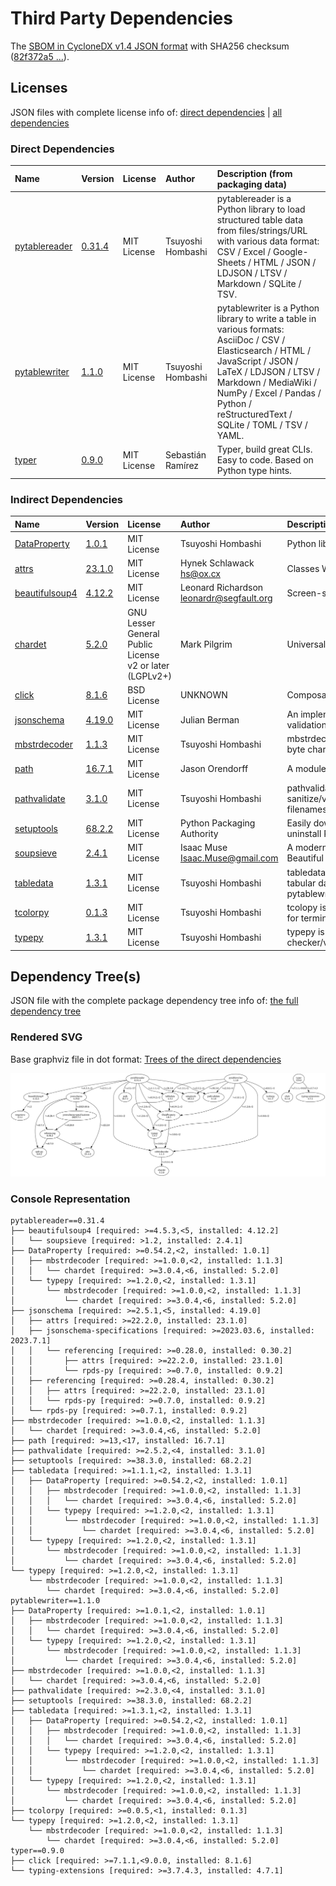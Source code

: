 # Third Party Dependencies

<!--[[[fill sbom_sha256()]]]-->
The [SBOM in CycloneDX v1.4 JSON format](https://git.sr.ht/~sthagen/taulukko/blob/default/sbom/cdx.json) with SHA256 checksum ([82f372a5 ...](https://git.sr.ht/~sthagen/taulukko/blob/default/sbom/cdx.json.sha256 "sha256:82f372a5e220ce2e72b807ad7b858a423f360f05d215981b1adaffc1671c3dac")).
<!--[[[end]]] (checksum: 198dcc720c0e81520c8bbc5a19d4ae2b)-->
## Licenses 

JSON files with complete license info of: [direct dependencies](direct-dependency-licenses.json) | [all dependencies](all-dependency-licenses.json)

### Direct Dependencies

<!--[[[fill direct_dependencies_table()]]]-->
| Name                                                        | Version                                                  | License     | Author            | Description (from packaging data)                                                                                                                                                                                                                                  |
|:------------------------------------------------------------|:---------------------------------------------------------|:------------|:------------------|:-------------------------------------------------------------------------------------------------------------------------------------------------------------------------------------------------------------------------------------------------------------------|
| [pytablereader](https://github.com/thombashi/pytablereader) | [0.31.4](https://pypi.org/project/pytablereader/0.31.4/) | MIT License | Tsuyoshi Hombashi | pytablereader is a Python library to load structured table data from files/strings/URL with various data format: CSV / Excel / Google-Sheets / HTML / JSON / LDJSON / LTSV / Markdown / SQLite / TSV.                                                              |
| [pytablewriter](https://github.com/thombashi/pytablewriter) | [1.1.0](https://pypi.org/project/pytablewriter/1.1.0/)   | MIT License | Tsuyoshi Hombashi | pytablewriter is a Python library to write a table in various formats: AsciiDoc / CSV / Elasticsearch / HTML / JavaScript / JSON / LaTeX / LDJSON / LTSV / Markdown / MediaWiki / NumPy / Excel / Pandas / Python / reStructuredText / SQLite / TOML / TSV / YAML. |
| [typer](https://github.com/tiangolo/typer)                  | [0.9.0](https://pypi.org/project/typer/0.9.0/)           | MIT License | Sebastián Ramírez | Typer, build great CLIs. Easy to code. Based on Python type hints.                                                                                                                                                                                                 |
<!--[[[end]]] (checksum: b7c71bf1cc3122cb8606d168be7c57c4)-->

### Indirect Dependencies

<!--[[[fill indirect_dependencies_table()]]]-->
| Name                                                                 | Version                                                   | License                                                 | Author                                     | Description (from packaging data)                                                                               |
|:---------------------------------------------------------------------|:----------------------------------------------------------|:--------------------------------------------------------|:-------------------------------------------|:----------------------------------------------------------------------------------------------------------------|
| [DataProperty](https://github.com/thombashi/DataProperty)            | [1.0.1](https://pypi.org/project/DataProperty/1.0.1/)     | MIT License                                             | Tsuyoshi Hombashi                          | Python library for extract property from data.                                                                  |
| [attrs](https://www.attrs.org/en/stable/changelog.html)              | [23.1.0](https://pypi.org/project/attrs/23.1.0/)          | MIT License                                             | Hynek Schlawack <hs@ox.cx>                 | Classes Without Boilerplate                                                                                     |
| [beautifulsoup4](https://www.crummy.com/software/BeautifulSoup/bs4/) | [4.12.2](https://pypi.org/project/beautifulsoup4/4.12.2/) | MIT License                                             | Leonard Richardson <leonardr@segfault.org> | Screen-scraping library                                                                                         |
| [chardet](https://github.com/chardet/chardet)                        | [5.2.0](https://pypi.org/project/chardet/5.2.0/)          | GNU Lesser General Public License v2 or later (LGPLv2+) | Mark Pilgrim                               | Universal encoding detector for Python 3                                                                        |
| [click](https://palletsprojects.com/p/click/)                        | [8.1.6](https://pypi.org/project/click/8.1.6/)            | BSD License                                             | UNKNOWN                                    | Composable command line interface toolkit                                                                       |
| [jsonschema](https://github.com/python-jsonschema/jsonschema)        | [4.19.0](https://pypi.org/project/jsonschema/4.19.0/)     | MIT License                                             | Julian Berman                              | An implementation of JSON Schema validation for Python                                                          |
| [mbstrdecoder](https://github.com/thombashi/mbstrdecoder)            | [1.1.3](https://pypi.org/project/mbstrdecoder/1.1.3/)     | MIT License                                             | Tsuyoshi Hombashi                          | mbstrdecoder is a Python library for multi-byte character string decoder                                        |
| [path](https://github.com/jaraco/path)                               | [16.7.1](https://pypi.org/project/path/16.7.1/)           | MIT License                                             | Jason Orendorff                            | A module wrapper for os.path                                                                                    |
| [pathvalidate](https://github.com/thombashi/pathvalidate)            | [3.1.0](https://pypi.org/project/pathvalidate/3.1.0/)     | MIT License                                             | Tsuyoshi Hombashi                          | pathvalidate is a Python library to sanitize/validate a string such as filenames/file-paths/etc.                |
| [setuptools](https://github.com/pypa/setuptools)                     | [68.2.2](https://pypi.org/project/setuptools/68.2.2/)     | MIT License                                             | Python Packaging Authority                 | Easily download, build, install, upgrade, and uninstall Python packages                                         |
| [soupsieve](https://github.com/facelessuser/soupsieve)               | [2.4.1](https://pypi.org/project/soupsieve/2.4.1/)        | MIT License                                             | Isaac Muse <Isaac.Muse@gmail.com>          | A modern CSS selector implementation for Beautiful Soup.                                                        |
| [tabledata](https://github.com/thombashi/tabledata)                  | [1.3.1](https://pypi.org/project/tabledata/1.3.1/)        | MIT License                                             | Tsuyoshi Hombashi                          | tabledata is a Python library to represent tabular data. Used for pytablewriter/pytablereader/SimpleSQLite/etc. |
| [tcolorpy](https://github.com/thombashi/tcolorpy)                    | [0.1.3](https://pypi.org/project/tcolorpy/0.1.3/)         | MIT License                                             | Tsuyoshi Hombashi                          | tcolopy is a Python library to apply true color for terminal text.                                              |
| [typepy](https://github.com/thombashi/typepy)                        | [1.3.1](https://pypi.org/project/typepy/1.3.1/)           | MIT License                                             | Tsuyoshi Hombashi                          | typepy is a Python library for variable type checker/validator/converter at a run time.                         |
<!--[[[end]]] (checksum: b17df9b402f9dedd9a1b586090a616ed)-->

## Dependency Tree(s)

JSON file with the complete package dependency tree info of: [the full dependency tree](package-dependency-tree.json)

### Rendered SVG

Base graphviz file in dot format: [Trees of the direct dependencies](package-dependency-tree.dot.txt)

<img src="./package-dependency-tree.svg" alt="Trees of the direct dependencies" title="Trees of the direct dependencies"/>

### Console Representation

<!--[[[fill dependency_tree_console_text()]]]-->
````console
pytablereader==0.31.4
├── beautifulsoup4 [required: >=4.5.3,<5, installed: 4.12.2]
│   └── soupsieve [required: >1.2, installed: 2.4.1]
├── DataProperty [required: >=0.54.2,<2, installed: 1.0.1]
│   ├── mbstrdecoder [required: >=1.0.0,<2, installed: 1.1.3]
│   │   └── chardet [required: >=3.0.4,<6, installed: 5.2.0]
│   └── typepy [required: >=1.2.0,<2, installed: 1.3.1]
│       └── mbstrdecoder [required: >=1.0.0,<2, installed: 1.1.3]
│           └── chardet [required: >=3.0.4,<6, installed: 5.2.0]
├── jsonschema [required: >=2.5.1,<5, installed: 4.19.0]
│   ├── attrs [required: >=22.2.0, installed: 23.1.0]
│   ├── jsonschema-specifications [required: >=2023.03.6, installed: 2023.7.1]
│   │   └── referencing [required: >=0.28.0, installed: 0.30.2]
│   │       ├── attrs [required: >=22.2.0, installed: 23.1.0]
│   │       └── rpds-py [required: >=0.7.0, installed: 0.9.2]
│   ├── referencing [required: >=0.28.4, installed: 0.30.2]
│   │   ├── attrs [required: >=22.2.0, installed: 23.1.0]
│   │   └── rpds-py [required: >=0.7.0, installed: 0.9.2]
│   └── rpds-py [required: >=0.7.1, installed: 0.9.2]
├── mbstrdecoder [required: >=1.0.0,<2, installed: 1.1.3]
│   └── chardet [required: >=3.0.4,<6, installed: 5.2.0]
├── path [required: >=13,<17, installed: 16.7.1]
├── pathvalidate [required: >=2.5.2,<4, installed: 3.1.0]
├── setuptools [required: >=38.3.0, installed: 68.2.2]
├── tabledata [required: >=1.1.1,<2, installed: 1.3.1]
│   ├── DataProperty [required: >=0.54.2,<2, installed: 1.0.1]
│   │   ├── mbstrdecoder [required: >=1.0.0,<2, installed: 1.1.3]
│   │   │   └── chardet [required: >=3.0.4,<6, installed: 5.2.0]
│   │   └── typepy [required: >=1.2.0,<2, installed: 1.3.1]
│   │       └── mbstrdecoder [required: >=1.0.0,<2, installed: 1.1.3]
│   │           └── chardet [required: >=3.0.4,<6, installed: 5.2.0]
│   └── typepy [required: >=1.2.0,<2, installed: 1.3.1]
│       └── mbstrdecoder [required: >=1.0.0,<2, installed: 1.1.3]
│           └── chardet [required: >=3.0.4,<6, installed: 5.2.0]
└── typepy [required: >=1.2.0,<2, installed: 1.3.1]
    └── mbstrdecoder [required: >=1.0.0,<2, installed: 1.1.3]
        └── chardet [required: >=3.0.4,<6, installed: 5.2.0]
pytablewriter==1.1.0
├── DataProperty [required: >=1.0.1,<2, installed: 1.0.1]
│   ├── mbstrdecoder [required: >=1.0.0,<2, installed: 1.1.3]
│   │   └── chardet [required: >=3.0.4,<6, installed: 5.2.0]
│   └── typepy [required: >=1.2.0,<2, installed: 1.3.1]
│       └── mbstrdecoder [required: >=1.0.0,<2, installed: 1.1.3]
│           └── chardet [required: >=3.0.4,<6, installed: 5.2.0]
├── mbstrdecoder [required: >=1.0.0,<2, installed: 1.1.3]
│   └── chardet [required: >=3.0.4,<6, installed: 5.2.0]
├── pathvalidate [required: >=2.3.0,<4, installed: 3.1.0]
├── setuptools [required: >=38.3.0, installed: 68.2.2]
├── tabledata [required: >=1.3.1,<2, installed: 1.3.1]
│   ├── DataProperty [required: >=0.54.2,<2, installed: 1.0.1]
│   │   ├── mbstrdecoder [required: >=1.0.0,<2, installed: 1.1.3]
│   │   │   └── chardet [required: >=3.0.4,<6, installed: 5.2.0]
│   │   └── typepy [required: >=1.2.0,<2, installed: 1.3.1]
│   │       └── mbstrdecoder [required: >=1.0.0,<2, installed: 1.1.3]
│   │           └── chardet [required: >=3.0.4,<6, installed: 5.2.0]
│   └── typepy [required: >=1.2.0,<2, installed: 1.3.1]
│       └── mbstrdecoder [required: >=1.0.0,<2, installed: 1.1.3]
│           └── chardet [required: >=3.0.4,<6, installed: 5.2.0]
├── tcolorpy [required: >=0.0.5,<1, installed: 0.1.3]
└── typepy [required: >=1.2.0,<2, installed: 1.3.1]
    └── mbstrdecoder [required: >=1.0.0,<2, installed: 1.1.3]
        └── chardet [required: >=3.0.4,<6, installed: 5.2.0]
typer==0.9.0
├── click [required: >=7.1.1,<9.0.0, installed: 8.1.6]
└── typing-extensions [required: >=3.7.4.3, installed: 4.7.1]
````
<!--[[[end]]] (checksum: f29b10fb14ea68f97c179e553170005e)-->

